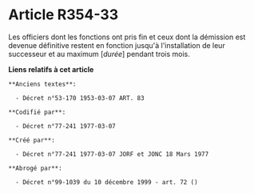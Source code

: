 # Article R354-33

Les officiers dont les fonctions ont pris fin et ceux dont la démission est devenue définitive restent en fonction jusqu'à
l'installation de leur successeur et au maximum [*durée*] pendant trois mois.

**Liens relatifs à cet article**

	**Anciens textes**:

	  - Décret n°53-170 1953-03-07 ART. 83

	**Codifié par**:

	  - Décret n°77-241 1977-03-07

	**Créé par**:

	  - Décret n°77-241 1977-03-07 JORF et JONC 18 Mars 1977

	**Abrogé par**:

	  - Décret n°99-1039 du 10 décembre 1999 - art. 72 ()
